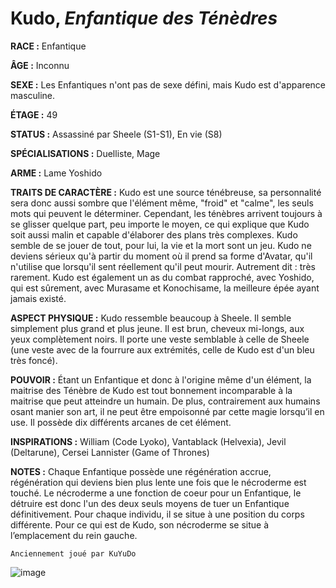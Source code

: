 # Kudo, *Enfantique des Ténèdres*

**RACE :** Enfantique

**ÂGE :** Inconnu

**SEXE :** Les Enfantiques n'ont pas de sexe défini, mais Kudo est d'apparence masculine.

**ÉTAGE :** 49

**STATUS :** Assassiné par Sheele (S1-S1), En vie (S8)

**SPÉCIALISATIONS :** Duelliste, Mage

**ARME :** Lame Yoshido

**TRAITS DE CARACTÈRE :** Kudo est une source ténébreuse, sa personnalité sera donc aussi sombre que l'élément même, "froid" et "calme", les seuls mots qui peuvent le déterminer. Cependant, les ténèbres arrivent toujours à se glisser quelque part, peu importe le moyen, ce qui explique que Kudo soit aussi malin et capable d'élaborer des plans très complexes. Kudo semble de se jouer de tout, pour lui, la vie et la mort sont un jeu. Kudo ne deviens sérieux qu'à partir du moment où il prend sa forme d'Avatar, qu'il n'utilise que lorsqu'il sent réellement qu'il peut mourir. Autrement dit : très rarement. Kudo est également un as du combat rapproché, avec Yoshido, qui est sûrement, avec Murasame et Konochisame, la meilleure épée ayant jamais existé.

**ASPECT PHYSIQUE :** Kudo ressemble beaucoup à Sheele. Il semble simplement plus grand et plus jeune. Il est brun, cheveux mi-longs, aux yeux complètement noirs. Il porte une veste semblable à celle de Sheele (une veste avec de la fourrure aux extrémités, celle de Kudo est d'un bleu très foncé).

**POUVOIR :** Étant un Enfantique et donc à l'origine même d'un élément, la maitrise des Ténèbre de Kudo est tout bonnement incomparable à la maitrise que peut atteindre un humain. De plus, contrairement aux humains osant manier son art, il ne peut être empoisonné par cette magie lorsqu’il en use. Il possède dix différents arcanes de cet élément.

**INSPIRATIONS :** William (Code Lyoko), Vantablack (Helvexia), Jevil (Deltarune), Cersei Lannister (Game of Thrones)

**NOTES :** Chaque Enfantique possède une régénération accrue, régénération qui deviens bien plus lente une fois que le nécroderme est touché. Le nécroderme a une fonction de coeur pour un Enfantique, le détruire est donc l'un des deux seuls moyens de tuer un Enfantique définitivement. Pour chaque individu, il se situe à une position du corps différente. Pour ce qui est de Kudo, son nécroderme se situe à l’emplacement du rein gauche.

`Anciennement joué par KuYuDo`

![image](https://share.alkanife.fr/enyxia_characters/full/kudo.png)
